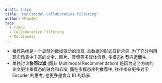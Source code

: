 ```yaml
---
draft: false
title: "Multimodal Collaborative Filtering"
author: MTandHJ
tags:
  - Trend
  - Collaborative Filtering
  - Multimodal
---
```


- 推荐系统是一个显然的数据驱动的场景, 且数据的形式日新月异. 为了充分利用现实场景中丰富的文字、图片、音频等多媒体信息, 多模态推荐应运而生.
- 单独讨论**协同过滤** (而非 Multimodal Recommendation) 是因为这个方向的论文更注重模态的融合和去噪, 而在多模态序列推荐中, 往往掺杂更多对于 Encoder 的思考, 也更多是舍弃 ID 的场景.


<!-- 使用更高效的CSS加载方式 -->
<link rel="stylesheet" href="/css/timeline.css">

<div id="timeline">
  <!-- 时间线将由 JavaScript 自动生成 -->
</div>

<script>
// 时间线数据
window.timelineData = [

  {
    "date": "2025-08-08",
    "title": "MMR",
    "description": "Enhanced I-I Semantic Graph",
    "paperUrl": "http://arxiv.org/abs/2508.06154",
    "imageUrl": "https://raw.githubusercontent.com/MTandHJ/blog_source/master/images/20250812113828.png",
    "importance": "emmm"
  },

  {
    "date": "2025-08-07",
    "title": "Does Multimodality Improve Recommender Systems as Expected? A Critical  Analysis and Future Directions",
    "description": "系统比较了多模态在不同场景不同阶段的效用, 以及最佳的利用结构",
    "paperUrl": "http://arxiv.org/abs/2508.05377",
    "imageUrl": "https://raw.githubusercontent.com/MTandHJ/blog_source/master/images/20250809134808.png",
    "importance": "emmm"
  },

  {
    "date": "2025-04-22",
    "title": "LVLM Benchmark",
    "description": "多模态大模型通过 5 种策略增强多模态序列推荐的评测",
    "paperUrl": "https://dl.acm.org/doi/10.1145/3696410.3714764",
    "imageUrl": "https://raw.githubusercontent.com/MTandHJ/blog_source/master/images/20250703173900.png",
    "importance": "emmm"
  },

  {
    "date": "2025-02-12",
    "title": "Spectrum Shift Correction",
    "description": "指出了交互图掺杂多模态信息后频谱偏移现象并提出解决方法",
    "paperUrl": "https://arxiv.org/pdf/2502.08071",
    "imageUrl": "https://raw.githubusercontent.com/MTandHJ/blog_source/master/images/20250703173949.png",
    "importance": "novel"
  },

  {
    "date": "2024-12-16",
    "title": "STAIR",
    "description": "指出电商场景下交互行为的非模态驱动性, 以及交互图卷积的模态擦除问题",
    "paperUrl": "https://arxiv.org/abs/2412.11729",
    "imageUrl": "https://raw.githubusercontent.com/MTandHJ/blog_source/master/images/20250703174117.png",
    "importance": "novel"
  },

  {
    "date": "2023-08-07",
    "title": "MGCN",
    "description": "提出后续常用的门控机制用以模态去噪",
    "paperUrl": "https://arxiv.org/abs/2308.03588",
    "imageUrl": "https://raw.githubusercontent.com/MTandHJ/blog_source/master/images/20250703174209.png",
    "importance": "novel"
  },

  {
    "date": "2023-07-18",
    "title": "LightGT",
    "description": "Layer-wise (graph) position encoder + Attention",
    "paperUrl": "https://dl.acm.org/doi/pdf/10.1145/3539618.3591716",
    "imageUrl": "https://raw.githubusercontent.com/MTandHJ/blog_source/master/images/20250703174308.png",
    "importance": "emmm"
  },

  {
    "date": "2023-02-21",
    "title": "MMSSL",
    "description": "相当复杂的对比学习",
    "paperUrl": "https://arxiv.org/abs/2302.10632",
    "imageUrl": "https://raw.githubusercontent.com/MTandHJ/blog_source/master/images/20250703174402.png",
    "importance": "emmm"
  },

  {
    "date": "2022-11-13",
    "title": "FREEDOM",
    "description": "进一步简化 LATTICE + 动态图采样",
    "paperUrl": "https://arxiv.org/abs/2211.06924",
    "imageUrl": "https://raw.githubusercontent.com/MTandHJ/blog_source/master/images/20250703174439.png",
    "importance": "novel"
  },

  {
    "date": "2022-07-13",
    "title": "BM3",
    "description": "'高效'的对比学习",
    "paperUrl": "https://arxiv.org/abs/2207.05969",
    "imageUrl": "https://raw.githubusercontent.com/MTandHJ/blog_source/master/images/20250703174519.png",
    "importance": "emmm"
  },

  {
    "date": "2021-08-17",
    "title": "DualGNN",
    "description": "应用 User 共现图",
    "paperUrl": "https://jhyin12.github.io/Papers/TMM21%20DualGNN%20Dual%20Graph%20Neural%20Network%20for%20Multimedia%20Recommendation.pdf",
    "imageUrl": "https://raw.githubusercontent.com/MTandHJ/blog_source/master/images/20250703174600.png",
    "importance": "emmm"
  },

  {
    "date": "2021-04-19",
    "title": "LATTICE",
    "description": "首次尝试使用多模 kNN 图",
    "paperUrl": "https://arxiv.org/abs/2104.09036",
    "imageUrl": "https://raw.githubusercontent.com/MTandHJ/blog_source/master/images/20250703174720.png",
    "importance": "seminal"
  },

  {
    "date": "2019-01-01",
    "title": "MMGCN",
    "description": "图、文、音三路卷积然后合并",
    "paperUrl": "http://staff.ustc.edu.cn/~hexn/papers/mm19-MMGCN.pdf",
    "imageUrl": "https://raw.githubusercontent.com/MTandHJ/blog_source/master/images/20250703174815.png",
    "importance": "emmm"
  },

  {
    "date": "2015-10-06",
    "title": "VBPR",
    "description": "多模态首次用在协同过滤上, 图像特征拼接ID embedding",
    "paperUrl": "https://arxiv.org/abs/1510.01784",
    "imageUrl": "https://raw.githubusercontent.com/MTandHJ/blog_source/master/images/20250703174854.png",
    "importance": "seminal"
  },

];
</script>

<!-- 使用defer属性延迟执行脚本，不阻塞页面渲染 -->
<script src="/js/timeline.js" defer></script>